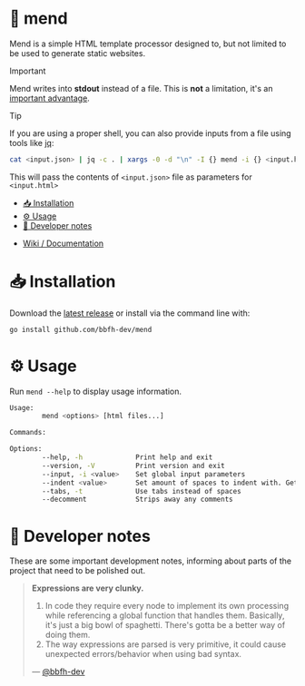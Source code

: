 # 🔩 mend

Mend is a simple HTML template processor designed to, but not limited to be used to generate static websites.

> [!IMPORTANT]
> Mend writes into **stdout** instead of a file. This is **not** a limitation, it's an [important advantage](https://github.com/bbfh-dev/mend/wiki#taking-advantage-of-stdout).

> [!TIP]
> If you are using a proper shell, you can also provide inputs from a file using tools like [jq](https://jqlang.org/):
>
> ```bash
> cat <input.json> | jq -c . | xargs -0 -d "\n" -I {} mend -i {} <input.html>
> ```
>
> This will pass the contents of `<input.json>` file as parameters for `<input.html>`

<!-- vim-markdown-toc GFM -->

- [📥 Installation](#-installation)
- [⚙️ Usage](#-usage)
- [📌 Developer notes](#-developer-notes)

<!-- vim-markdown-toc -->

- [Wiki / Documentation](https://github.com/bbfh-dev/mend/wiki)

# 📥 Installation

Download the [latest release](https://github.com/bbfh-dev/mend/releases/latest) or install via the command line with:

```bash
go install github.com/bbfh-dev/mend
```

# ⚙️ Usage

Run `mend --help` to display usage information.

```bash
Usage:
        mend <options> [html files...]

Commands:

Options:
        --help, -h             Print help and exit
        --version, -V          Print version and exit
        --input, -i <value>    Set global input parameters
        --indent <value>       Set amount of spaces to indent with. Gets ignored if --tabs is used
        --tabs, -t             Use tabs instead of spaces
        --decomment            Strips away any comments
```

# 📌 Developer notes

These are some important development notes, informing about parts of the project that need to be polished out.

> **Expressions are very clunky.**
>
> 1. In code they require every node to implement its own processing while referencing a global function that handles them. Basically, it's just a big bowl of spaghetti. There's gotta be a better way of doing them.
> 1. The way expressions are parsed is very primitive, it could cause unexpected errors/behavior when using bad syntax.
>
> — [@bbfh-dev](https://github.com/bbfh-dev/)
